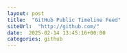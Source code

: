 ```yaml
---
layout: post
title:  "GitHub Public Timeline Feed"
siteUrl:  "http://github.com/"
date:  2025-02-14 13:45:16+00:00
categories: github
---
```


